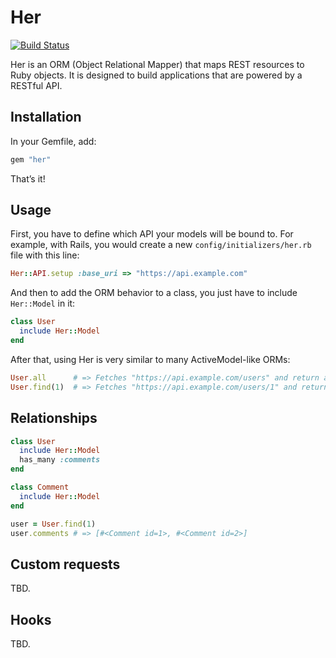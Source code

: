 # Her

[![Build Status](https://secure.travis-ci.org/remiprev/her.png)](http://travis-ci.org/remiprev/her)

Her is an ORM (Object Relational Mapper) that maps REST resources to Ruby objects. It is designed to build applications that are powered by a RESTful API.

## Installation

In your Gemfile, add:

```ruby
gem "her"
```

That’s it!

## Usage

First, you have to define which API your models will be bound to. For example, with Rails, you would create a new `config/initializers/her.rb` file with this line:

```ruby
Her::API.setup :base_uri => "https://api.example.com"
```

And then to add the ORM behavior to a class, you just have to include `Her::Model` in it:

```ruby
class User
  include Her::Model
end
```

After that, using Her is very similar to many ActiveModel-like ORMs:

```ruby
User.all      # => Fetches "https://api.example.com/users" and return an array of User objects
User.find(1)  # => Fetches "https://api.example.com/users/1" and return a User object
```

## Relationships

```ruby
class User
  include Her::Model
  has_many :comments
end

class Comment
  include Her::Model
end

user = User.find(1)
user.comments # => [#<Comment id=1>, #<Comment id=2>]
```

## Custom requests

TBD.

## Hooks

TBD.
